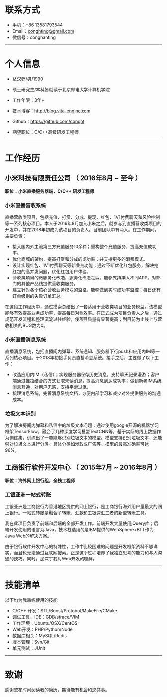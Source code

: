 
# 联系方式
- 手机：+86 13581793544
- Email：conghting@gmail.com 
- 微信号：conghanting

---

# 个人信息

 - 丛汉廷/男/1990 
 - 硕士研究生/本科皆就读于北京邮电大学计算机学院
 - 工作年限：3年+
 - 技术博客：http://blog.vita-engine.com
 - Github：https://github.com/conght

 - 期望职位：C/C++高级研发工程师

---

# 工作经历
## 小米科技有限责任公司 （ 2016年8月 ~ 至今 ）

**职位：小米直播服务器端，C/C++ 研发工程师**

### 小米直播营收系统

直播营收类项目，包括充值、打赏、分成、提现、红包、1V1付费聊天和风险控制等一系列核心项目。本人于2016年8月加入小米之后，就参与到直播营收类项目的开发中，并在2018年初成为该项目的负责人。目前团队中有两人。在工作期间，主要负责：

- 接入国内外主流第三方充值服务10余种；重构整个充值服务，提高充值成功率。
- 优化商城的架构，提高打赏和分成的成功率；并支持更多的消费模式。
- 设计实现红包、1V1付费聊天等新业务功能；通过不断优化红包服务，解决抢红包的高并发问题，优化红包用户体验。
- 营收类项目的微服务化改造。服务化改造之后，能够支持接入不同APP，对部门的其他产品线提供营收类服务。
- 建立针对各个核心营收业务模块的监控。能够做到实时成功率监控；每日还有订单级别的失败订单汇总。

在这段工作经历中，通过摸索总结出了一套适用于营收类项目的业务模型。该模型能够有效提高业务成功率，提高每日对账效率。在正式成为项目负责人之后，通过规范开发流程和整理沉淀过往经验，使项目质量有显著提高；到目前为止线上与营收相关的BUG数为0。


### 小米直播消息系统 
直播消息系统，包括直播间内弹幕、系统通知、服务器下行push和应用内IM等一系列核心项目。于2018年初接手负责直播消息系统。接手之后，主要做了以下工作：

- 改造应用内IM（私信）；实现服务器保存历史消息，支持聊天记录漫游；客户端通过推拉结合的方式获取未读消息，提高消息到达成功率；做到新老IM系统消息互通，对用户无感，支持平滑过渡。
- 梳理消息系统，完善消息系统文档，方便内部学习和减少对外提供服务的沟通成本。


### 垃圾文本识别

为了解决房间内弹幕和私信中的垃圾文本问题：通过使用google开源的机器学习框架TensorFlow，融合了几种深度学习模型TextCNN等，基于实际的线上数据作为训练集，训练出了一套能够识别垃圾文本的模型。模型支持识别垃圾文本，还能够对垃圾文本进行分类。具体分类如涉政或广告等。模型的最高准确率可达96%。


## 工商银行软件开发中心 （ 2015年7月 ~ 2016年8月 ）

**职位：海外网上银行组，全栈工程师**

### 工银亚洲一站式转账 

工银亚洲是工商银行为香港地区提供的网上银行，是工商银行海外用户量最大的网上银行。一站式转账是融合了转账、汇款和工银速汇三者的新型转账工具。

我在此项目负责了前端和后端的全部开发工作。前端开发大量使用jQuery库；后端开发使用的语言为Java，技术栈选用的是IBM提供的WebSphere+BTT作为Java Web的解决方案。

由于银行软件开发中心的特殊性，工作中比较困难的问题是开发框架资料不够详实，而且也无法通过互联网搜索。正是这个过程培养了我独立思考的能力和与人沟通的技巧。同时，加深了我对Web开发的理解。

------

# 技能清单
以下均为我熟练使用的技能

- C/C++ 开发：STL/Boost/Protobuf/MakeFile/CMake
- 调试工具、IDE：GDB/strace/VIM
- 工作环境：Ubuntu/OSX/CentOS
- Web开发：PHP/Python/Node
- 数据库相关：MySQL/Redis
- 版本管理：Svn/Git
- 单元测试：JUnit

---

# 致谢
感谢您花时间阅读我的简历，期待能有机会和您共事。
